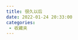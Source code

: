 ```yaml
---
title: 很久以后
date: 2022-01-24 20:33:00
categories:
 - 收藏夹
---
```

<window />

<bilibili src="https://player.bilibili.com/player.html?aid=92127944&bvid=BV1c7411N7a7&cid=157300752&page=1"/>